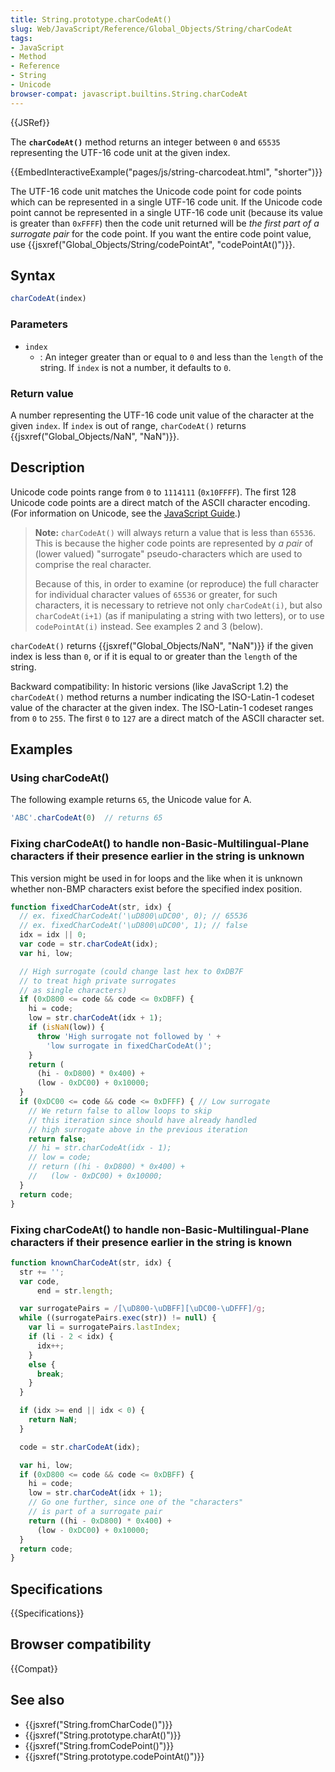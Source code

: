```yaml
---
title: String.prototype.charCodeAt()
slug: Web/JavaScript/Reference/Global_Objects/String/charCodeAt
tags:
- JavaScript
- Method
- Reference
- String
- Unicode
browser-compat: javascript.builtins.String.charCodeAt
---
```

{{JSRef}}

The **`charCodeAt()`** method returns an integer between `0` and `65535`
representing the UTF-16 code unit at the given index.

{{EmbedInteractiveExample("pages/js/string-charcodeat.html", "shorter")}}

The UTF-16 code unit matches the Unicode code point for code points which can be
represented in a single UTF-16 code unit. If the Unicode code point cannot be
represented in a single UTF-16 code unit (because its value is greater than
`0xFFFF`) then the code unit returned will be _the first part of a surrogate
pair_ for the code point. If you want the entire code point value, use
{{jsxref("Global_Objects/String/codePointAt", "codePointAt()")}}.

## Syntax

```js
charCodeAt(index)
```

### Parameters

- `index`
  - : An integer greater than or equal to `0` and less than the `length` of the
    string. If `index` is not a number, it defaults to `0`.

### Return value

A number representing the UTF-16 code unit value of the character at the given
`index`. If `index` is out of range, `charCodeAt()` returns
{{jsxref("Global_Objects/NaN", "NaN")}}.

## Description

Unicode code points range from `0` to `1114111` (`0x10FFFF`). The first 128
Unicode code points are a direct match of the ASCII character encoding. (For
information on Unicode, see the
[JavaScript Guide](/en-US/docs/Web/JavaScript/Guide/Values,_variables,_and_literals#Unicode).)

> **Note:** `charCodeAt()` will always return a value that is less than `65536`.
> This is because the higher code points are represented by _a pair_ of (lower
> valued) "surrogate" pseudo-characters which are used to comprise the real
> character.
>
> Because of this, in order to examine (or reproduce) the full character for
> individual character values of `65536` or greater, for such characters, it is
> necessary to retrieve not only `charCodeAt(i)`, but also `charCodeAt(i+1)` (as
> if manipulating a string with two letters), or to use `codePointAt(i)`
> instead. See examples 2 and 3 (below).

`charCodeAt()` returns {{jsxref("Global_Objects/NaN", "NaN")}} if
the given index is less than `0`, or if it is equal to or greater than the
`length` of the string.

Backward compatibility: In historic versions (like JavaScript 1.2) the
`charCodeAt()` method returns a number indicating the ISO-Latin-1 codeset value
of the character at the given index. The ISO-Latin-1 codeset ranges from `0` to
`255`. The first `0` to `127` are a direct match of the ASCII character set.

## Examples

### Using charCodeAt()

The following example returns `65`, the Unicode value for A.

```js
'ABC'.charCodeAt(0)  // returns 65
```

### Fixing charCodeAt() to handle non-Basic-Multilingual-Plane characters if their presence earlier in the string is unknown

This version might be used in for loops and the like when it is unknown whether
non-BMP characters exist before the specified index position.

```js
function fixedCharCodeAt(str, idx) {
  // ex. fixedCharCodeAt('\uD800\uDC00', 0); // 65536
  // ex. fixedCharCodeAt('\uD800\uDC00', 1); // false
  idx = idx || 0;
  var code = str.charCodeAt(idx);
  var hi, low;

  // High surrogate (could change last hex to 0xDB7F
  // to treat high private surrogates
  // as single characters)
  if (0xD800 <= code && code <= 0xDBFF) {
    hi = code;
    low = str.charCodeAt(idx + 1);
    if (isNaN(low)) {
      throw 'High surrogate not followed by ' +
        'low surrogate in fixedCharCodeAt()';
    }
    return (
      (hi - 0xD800) * 0x400) +
      (low - 0xDC00) + 0x10000;
  }
  if (0xDC00 <= code && code <= 0xDFFF) { // Low surrogate
    // We return false to allow loops to skip
    // this iteration since should have already handled
    // high surrogate above in the previous iteration
    return false;
    // hi = str.charCodeAt(idx - 1);
    // low = code;
    // return ((hi - 0xD800) * 0x400) +
    //   (low - 0xDC00) + 0x10000;
  }
  return code;
}
```

### Fixing charCodeAt() to handle non-Basic-Multilingual-Plane characters if their presence earlier in the string is known

```js
function knownCharCodeAt(str, idx) {
  str += '';
  var code,
      end = str.length;

  var surrogatePairs = /[\uD800-\uDBFF][\uDC00-\uDFFF]/g;
  while ((surrogatePairs.exec(str)) != null) {
    var li = surrogatePairs.lastIndex;
    if (li - 2 < idx) {
      idx++;
    }
    else {
      break;
    }
  }

  if (idx >= end || idx < 0) {
    return NaN;
  }

  code = str.charCodeAt(idx);

  var hi, low;
  if (0xD800 <= code && code <= 0xDBFF) {
    hi = code;
    low = str.charCodeAt(idx + 1);
    // Go one further, since one of the "characters"
    // is part of a surrogate pair
    return ((hi - 0xD800) * 0x400) +
      (low - 0xDC00) + 0x10000;
  }
  return code;
}
```

## Specifications

{{Specifications}}

## Browser compatibility

{{Compat}}

## See also

- {{jsxref("String.fromCharCode()")}}
- {{jsxref("String.prototype.charAt()")}}
- {{jsxref("String.fromCodePoint()")}}
- {{jsxref("String.prototype.codePointAt()")}}
